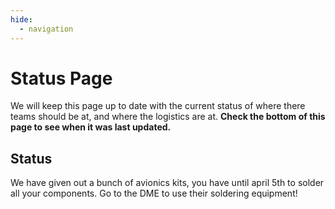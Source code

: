 ```yaml
---
hide:
  - navigation
---
```


# Status Page
We will keep this page up to date with the current status of where there teams should be at, and where the logistics are at. **Check the bottom of this page to see when it was last updated.**

## Status


We have given out a bunch of avionics kits, you have until april 5th to solder all your components. Go to the DME to use their soldering equipment!